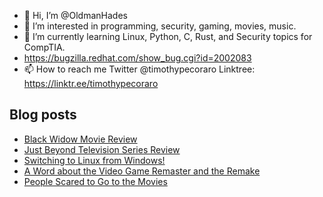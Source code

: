 - 👋 Hi, I’m @OldmanHades
- 👀 I’m interested in programming, security, gaming, movies, music.
- 🌱 I’m currently learning Linux, Python, C, Rust, and Security topics for CompTIA.
- https://bugzilla.redhat.com/show_bug.cgi?id=2002083
- 📫 How to reach me Twitter @timothypecoraro
Linktree: https://linktr.ee/timothypecoraro

## Blog posts
<!-- BLOG-POST-LIST:START -->
- [Black Widow Movie Review](https://medium.com/@timothypecoraro/black-widow-movie-review-cb270596279a?source=rss-5097f5c9b801------2)
- [Just Beyond Television Series Review](https://medium.com/@timothypecoraro/just-beyond-television-series-review-f76fca65f839?source=rss-5097f5c9b801------2)
- [Switching to Linux from Windows!](https://medium.com/@timothypecoraro/switching-to-linux-from-windows-1e0c52bacb32?source=rss-5097f5c9b801------2)
- [A Word about the Video Game Remaster and the Remake](https://medium.com/@timothypecoraro/a-word-about-the-video-game-remaster-and-the-remake-1136c164b4a6?source=rss-5097f5c9b801------2)
- [People Scared to Go to the Movies](https://medium.com/@timothypecoraro/people-scared-to-go-to-the-movies-edd4f25922fc?source=rss-5097f5c9b801------2)
<!-- BLOG-POST-LIST:END -->

